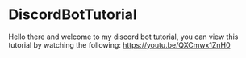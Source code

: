 # DiscordBotTutorial
Hello there and welcome to my discord bot tutorial, you can view this tutorial by watching the following: https://youtu.be/QXCmwx1ZnH0
